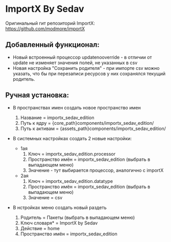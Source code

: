 
# ImportX By Sedav

Оригинальный гит репозиторий ImportX: https://github.com/modmore/importX

Добавленный функционал:
-
- Новый встроенный процессор updatenooverride - в отличии от update не изменяет значения полей, не указанных в csv
- Новая настройка "Сохранить родителя" - при импорте csv можно указать, что бы при перезаписи ресурсов у них сохранялся текущий родитель.

Ручная установка:
-
- В пространствах имен создать новое пространство имен 
    1. Название = importx_sedav_edition
    2. Путь к ядру = {core_path}components/importx_sedav_edition/
    3. Путь к активам = {assets_path}components/importx_sedav_edition/

- В системных настройках создать 2 новые настройки: 
    - 1ая
        1. Ключ = importx_sedav_edition.processor 
        2. Пространство имён = importx_sedav_edition (выбрать в выпадающем меню)
        3. Значение - тут выбирается процессор, аналогично с importX
    - 2ая
        1. Ключ = importx_sedav_edition.datatype
        2. Пространство имён = importx_sedav_edition (выбрать в выпадающем меню)
        3. Значение = csv
- В нстройках меню создать новый раздеть 
    1. Родитель = Пакеты (выбрать в выпадающем меню)
    2. Ключ словаря* = ImportX by Sedav
    3. Действие = home
    4. Пространство имён = importx_sedav_edition

    
